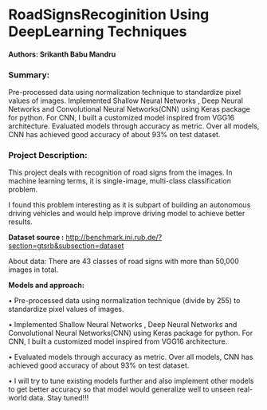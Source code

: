 # RoadSignsRecoginition Using DeepLearning Techniques

#### Authors: Srikanth Babu Mandru

### Summary: 

Pre-processed data using normalization technique to standardize pixel values of images. Implemented Shallow Neural Networks , Deep Neural Networks and Convolutional Neural Networks(CNN) using Keras package for python. For CNN, I built a customized model inspired from VGG16 architecture. Evaluated models through accuracy as metric. Over all models, CNN has achieved good accuracy of about 93% on test dataset. 

### Project Description:

This project deals with recognition of road signs from the images. In machine learning terms, it is single-image, multi-class classification problem.

I found this problem interesting as it is subpart of building an autonomous driving vehicles and would help improve driving model to achieve better results. 

**Dataset source :** 
  http://benchmark.ini.rub.de/?section=gtsrb&subsection=dataset 
  
About data:
  There are 43 classes of road signs with more than 50,000 images in total. 
  
**Models and approach:**

•	Pre-processed data using normalization technique (divide by 255) to standardize pixel values of images.

•	Implemented Shallow Neural Networks , Deep Neural Networks and Convolutional Neural Networks(CNN) using Keras package for python. 
For CNN, I built a customized model inspired from VGG16 architecture.

•	Evaluated models through accuracy as metric. Over all models, CNN has achieved good accuracy of about 93% on test dataset. 

•	I will try to tune existing models further and also implement other models to get better accuracy so that model would generalize well to unseen real-world data. Stay tuned!!!
  
